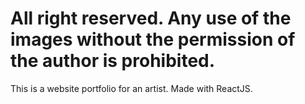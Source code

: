 # All right reserved. Any use of the images without the permission of the author is prohibited.
This is a website portfolio for an artist. Made with ReactJS. 